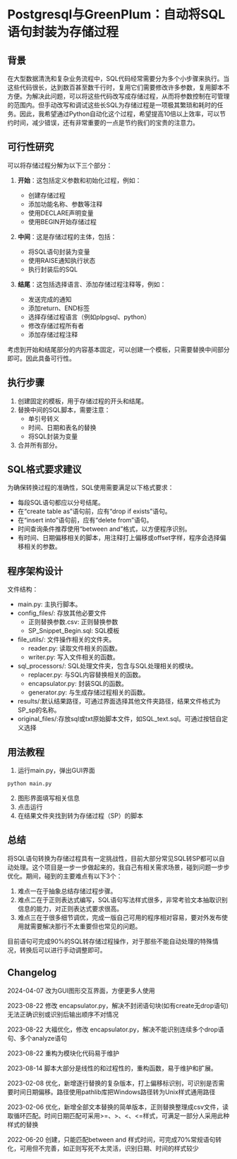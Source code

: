 # Postgresql与GreenPlum：自动将SQL语句封装为存储过程

## 背景

在大型数据清洗和复杂业务流程中，SQL代码经常需要分为多个小步骤来执行。当这些代码很长，达到数百甚至数千行时，复用它们需要修改许多参数，复用脚本不方便。为解决此问题，可以将这些代码改写成存储过程，从而将参数控制在可管理的范围内。但手动改写和调试这些长SQL为存储过程是一项极其繁琐和耗时的任务。因此，我希望通过Python自动化这个过程，希望提高10倍以上效率，可以节约时间，减少错误，还有非常重要的一点是节约我们的宝贵的注意力。

## 可行性研究

可以将存储过程分解为以下三个部分：

1. **开始**：这包括定义参数和初始化过程，例如：
   - 创建存储过程
   - 添加功能名称、参数等注释
   - 使用DECLARE声明变量
   - 使用BEGIN开始存储过程

2. **中间**：这是存储过程的主体，包括：
   - 将SQL语句封装为变量
   - 使用RAISE通知执行状态
   - 执行封装后的SQL

3. **结尾**：这包括选择语言、添加存储过程注释等，例如：
   - 发送完成的通知
   - 添加return、END标签
   - 选择存储过程语言（例如plpgsql、python）
   - 修改存储过程所有者
   - 添加存储过程注释

考虑到开始和结尾部分的内容基本固定，可以创建一个模板，只需要替换中间部分即可。因此具备可行性。

## 执行步骤

1. 创建固定的模板，用于存储过程的开头和结尾。
2. 替换中间的SQL脚本，需要注意：
   - 单引号转义
   - 时间、日期和表名的替换
   - 将SQL封装为变量
3. 合并所有部分。

## SQL格式要求建议

为确保转换过程的准确性，SQL使用需要满足以下格式要求：

- 每段SQL语句都应以分号结尾。
- 在“create table as”语句前，应有“drop if exists”语句。
- 在“insert into”语句前，应有“delete from”语句。
- 时间查询条件推荐使用“between and”格式，以方便程序识别。
- 有时间、日期偏移相关的脚本，用注释打上偏移或offset字样，程序会选择偏移相关的参数。

## 程序架构设计

文件结构：

- main.py: 主执行脚本。
- config_files/: 存放其他必要文件
  - 正则替换参数.csv: 正则替换参数
  - SP_Snippet_Begin.sql: SQL模板
- file_utils/: 文件操作相关的文件夹。
  - reader.py: 读取文件相关的函数。
  - writer.py: 写入文件相关的函数。
- sql_processors/: SQL处理文件夹，包含与SQL处理相关的模块。
  - replacer.py: 与SQL内容替换相关的函数。
  - encapsulator.py: 封装SQL的函数。
  - generator.py: 与生成存储过程相关的函数。
- results/:默认结果路径，可通过界面选择其他文件夹路径，结果文件格式为SP_sp的名称。
- original_files/:存放sql或txt原始脚本文件，如SQL_text.sql。可通过按钮自定义选择

## 用法教程

1. 运行main.py，弹出GUI界面

```Python
python main.py
```
2. 图形界面填写相关信息
3. 点击运行
4. 在结果文件夹找到转为存储过程（SP）的脚本

## 总结

将SQL语句转换为存储过程具有一定挑战性，目前大部分常见SQL转SP都可以自动处理。这个项目是一步一步做起来的，我自己有相关需求场景，碰到问题一步步优化。期间，碰到的主要难点有以下3个：
1. 难点一在于抽象总结存储过程步骤。
2. 难点二在于正则表达式编写，SQL语句写法样式很多，非常考验文本抽取识别信息的能力，对正则表达式要求很高。
3. 难点三在于很多细节调优，完成一版自己可用的程序相对容易，要对外发布使用就需要解决那行不太重要但也常见的问题。

目前语句可完成90%的SQL转存储过程操作，对于那些不能自动处理的特殊情况，转换后可以进行手动调整即可。

## Changelog

2024-04-07 改为GUI图形交互界面，方便更多人使用

2023-08-22 修改 encapsulator.py，解决不封闭语句块(如有create无drop语句)无法正确识别或识别后输出顺序不对情况

2023-08-22 大福优化，修改 encapsulator.py，解决不能识别连续多个drop语句、多个analyze语句

2023-08-22 重构为模块化代码易于维护

2023-08-14 脚本大部分是线性的和过程性的，重构函数，易于维护和扩展。

2023-02-08 优化，新增逐行替换的复杂版本，打上偏移标识别，可识别是否需要时间日期偏移。路径使用pathlib库把Windows路径转为Unix样式通用路径

2023-02-06 优化，新增全部文本替换的简单版本，正则替换整理成csv文件，读取循环匹配。时间日期匹配可采用>=、>、<、<=样式，可满足一部分人采用此种样式的替换

2022-06-20 创建，只能匹配between and 样式时间，可完成70%常规语句转化，可用但不完善，如正则写死不太灵活，识别日期、时间的样式较少
